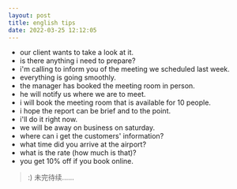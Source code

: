 ```yaml
---
layout: post
title: english tips
date: 2022-03-25 12:12:05
---
```


- our client wants to take a look at it.
- is there anything i need to prepare?
- i'm calling to inform you of the meeting we scheduled last week.
- everything is going smoothly.
- the manager has booked the meeting room in person.
- he will notify us where we are to meet.
- i will book the meeting room that is available for 10 people.
- i hope the report can be brief and to the point.
- i'll do it right now.
- we will be away on business on saturday.
- where can i get the customers' information?
- what time did you arrive at the airport?
- what is the rate (how much is that)? 
- you get 10% off if you book online.

> :) 未完待续......
